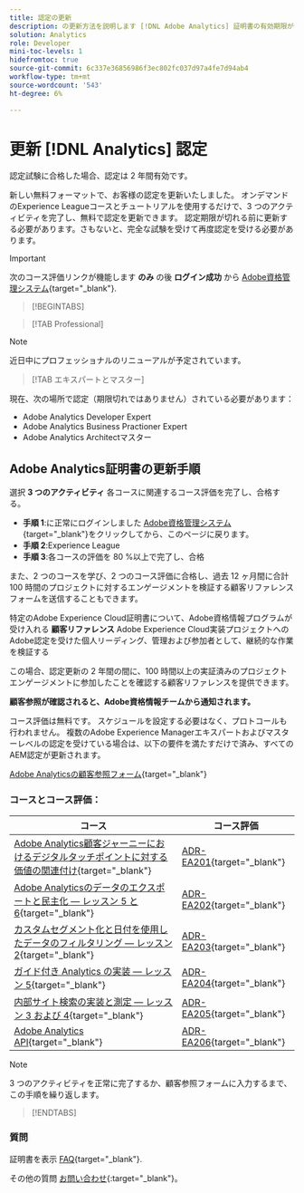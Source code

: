 ```yaml
---
title: 認定の更新
description: の更新方法を説明します [!DNL Adobe Analytics] 証明書の有効期限が切れる前に確認します。
solution: Analytics
role: Developer
mini-toc-levels: 1
hidefromtoc: true
source-git-commit: 6c337e36856986f3ec802fc037d97a4fe7d94ab4
workflow-type: tm+mt
source-wordcount: '543'
ht-degree: 6%

---
```


# 更新 [!DNL Analytics] 認定

認定試験に合格した場合、認定は 2 年間有効です。

新しい無料フォーマットで、お客様の認定を更新いたしました。 オンデマンドのExperience Leagueコースとチュートリアルを使用するだけで、3 つのアクティビティを完了し、無料で認定を更新できます。 認定期限が切れる前に更新する必要があります。さもないと、完全な試験を受けて再度認定を受ける必要があります。

>[!IMPORTANT]
>
>次のコース評価リンクが機能します **のみ** の後 **ログイン成功** から [Adobe資格管理システム](http://www.certmetrics.com/adobe){target="_blank"}.

>[!BEGINTABS]

>[!TAB Professional]

>[!NOTE]
>
>近日中にプロフェッショナルのリニューアルが予定されています。

>[!TAB エキスパートとマスター]

現在、次の場所で認定（期限切れではありません）されている必要があります：

* Adobe Analytics Developer Expert
* Adobe Analytics Business Practioner Expert
* Adobe Analytics Architectマスター

## Adobe Analytics証明書の更新手順

選択 **3 つのアクティビティ** 各コースに関連するコース評価を完了し、合格する。

* **手順 1**:に正常にログインしました [Adobe資格管理システム](http://www.certmetrics.com/adobe){target="_blank"}をクリックしてから、このページに戻ります。
* **手順 2**:Experience League
* **手順 3**:各コースの評価を 80 %以上で完了し、合格

また、2 つのコースを学び、2 つのコース評価に合格し、過去 12 ヶ月間に合計 100 時間のプロジェクトに対するエンゲージメントを検証する顧客リファレンスフォームを送信することもできます。

特定のAdobe Experience Cloud証明書について、Adobe資格情報プログラムが受け入れる **顧客リファレンス** Adobe Experience Cloud実装プロジェクトへのAdobe認定を受けた個人リーディング、管理および参加者として、継続的な作業を検証する

この場合、認定更新の 2 年間の間に、100 時間以上の実証済みのプロジェクトエンゲージメントに参加したことを確認する顧客リファレンスを提供できます。

**顧客参照が確認されると、Adobe資格情報チームから通知されます。**

コース評価は無料です。 スケジュールを設定する必要はなく、プロトコールも行われません。 複数のAdobe Experience Managerエキスパートおよびマスターレベルの認定を受けている場合は、以下の要件を満たすだけで済み、すべてのAEM認定が更新されます。

[Adobe Analyticsの顧客参照フォーム](https://www.certmetrics.com/adobe/candidate/caveon_sso_adobe.aspx?ssoLogin=true&amp;eid=ADR-EA200){target="_blank"}

### コースとコース評価：

| コース | コース評価 |
| ------- | ------- |
| [Adobe Analytics顧客ジャーニーにおけるデジタルタッチポイントに対する価値の関連付け](https://experienceleague.adobe.com/?recommended=Analytics-U-1-2020.2&amp;lang=ja){target="_blank"} | [ADR-EA201](https://www.certmetrics.com/adobe/candidate/caveon_sso_adobe.aspx?ssoLogin=true&amp;eid=ADR-EA201){target="_blank"} |
| [Adobe Analyticsのデータのエクスポートと民主化 — レッスン 5 と 6](https://experienceleague.adobe.com/?recommended=Analytics-A-1-2022.1.democratizing&amp;lang=ja){target="_blank"} | [ADR-EA202](https://www.certmetrics.com/adobe/candidate/caveon_sso_adobe.aspx?ssoLogin=true&amp;eid=ADR-EA202){target="_blank"} |
| [カスタムセグメント化と日付を使用したデータのフィルタリング — レッスン 2](https://experienceleague.adobe.com/?recommended=Analytics-U-1-2021.1.filterdata&amp;lang=ja){target="_blank"} | [ADR-EA203](https://www.certmetrics.com/adobe/candidate/caveon_sso_adobe.aspx?ssoLogin=true&amp;eid=ADR-EA203){target="_blank"} |
| [ガイド付き Analytics の実装 — レッスン 5](https://experienceleague.adobe.com/?recommended=Analytics-D-1-2019.1&amp;lang=ja){target="_blank"} | [ADR-EA204](https://www.certmetrics.com/adobe/candidate/caveon_sso_adobe.aspx?ssoLogin=true&amp;eid=ADR-EA204){target="_blank"} |
| [ 内部サイト検索の実装と測定 — レッスン 3 および 4](https://experienceleague.adobe.com/?recommended=Analytics-U-1-2021.1.search){target="_blank"} | [ADR-EA205](https://www.certmetrics.com/adobe/candidate/caveon_sso_adobe.aspx?ssoLogin=true&amp;eid=ADR-EA205){target="_blank"} |
| [Adobe Analytics API](https://experienceleague.adobe.com/docs/analytics-learn/tutorials/apis/using-analysis-workspace-to-build-api-2-requests.html?lang=en){target="_blank"} | [ADR-EA206](https://www.certmetrics.com/adobe/candidate/caveon_sso_adobe.aspx?ssoLogin=true&amp;eid=ADR-EA206){target="_blank"} |

>[!NOTE]
>
>3 つのアクティビティを正常に完了するか、顧客参照フォームに入力するまで、この手順を繰り返します。

>[!ENDTABS]

### 質問

証明書を表示 [FAQ](https://experienceleague.adobe.com/docs/certification/certification/faq.html?lang=en){target="_blank"}.

その他の質問 [お問い合わせ](mailto:certif@adobe.com){:target=&quot;_blank&quot;}。

